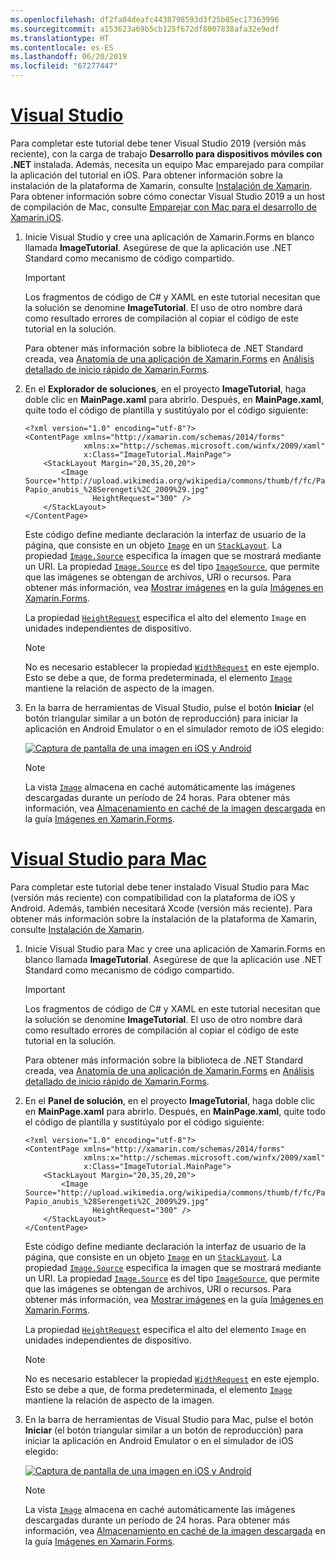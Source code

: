 ```yaml
---
ms.openlocfilehash: df2fa04deafc4438798593d3f25b85ec17363996
ms.sourcegitcommit: a153623a69b5cb125f672df8007838afa32e9edf
ms.translationtype: HT
ms.contentlocale: es-ES
ms.lasthandoff: 06/20/2019
ms.locfileid: "67277447"
---
```

# <a name="visual-studiotabvswin"></a>[Visual Studio](#tab/vswin)

Para completar este tutorial debe tener Visual Studio 2019 (versión más reciente), con la carga de trabajo **Desarrollo para dispositivos móviles con .NET** instalada. Además, necesita un equipo Mac emparejado para compilar la aplicación del tutorial en iOS. Para obtener información sobre la instalación de la plataforma de Xamarin, consulte [Instalación de Xamarin](~/get-started/installation/index.md). Para obtener información sobre cómo conectar Visual Studio 2019 a un host de compilación de Mac, consulte [Emparejar con Mac para el desarrollo de Xamarin.iOS](~/ios/get-started/installation/windows/connecting-to-mac/index.md).

1. Inicie Visual Studio y cree una aplicación de Xamarin.Forms en blanco llamada **ImageTutorial**. Asegúrese de que la aplicación use .NET Standard como mecanismo de código compartido.

    > [!IMPORTANT]
    > Los fragmentos de código de C# y XAML en este tutorial necesitan que la solución se denomine **ImageTutorial**. El uso de otro nombre dará como resultado errores de compilación al copiar el código de este tutorial en la solución.

    Para obtener más información sobre la biblioteca de .NET Standard creada, vea [Anatomía de una aplicación de Xamarin.Forms](~/get-started/first-app/index.md) en [Análisis detallado de inicio rápido de Xamarin.Forms](~/get-started/first-app/index.md).

1. En el **Explorador de soluciones**, en el proyecto **ImageTutorial**, haga doble clic en **MainPage.xaml** para abrirlo. Después, en **MainPage.xaml**, quite todo el código de plantilla y sustitúyalo por el código siguiente:

    ```xaml
    <?xml version="1.0" encoding="utf-8"?>
    <ContentPage xmlns="http://xamarin.com/schemas/2014/forms"
                 xmlns:x="http://schemas.microsoft.com/winfx/2009/xaml"
                 x:Class="ImageTutorial.MainPage">
        <StackLayout Margin="20,35,20,20">
            <Image Source="http://upload.wikimedia.org/wikipedia/commons/thumb/f/fc/Papio_anubis_%28Serengeti%2C_2009%29.jpg/200px-Papio_anubis_%28Serengeti%2C_2009%29.jpg"
                   HeightRequest="300" />
        </StackLayout>
    </ContentPage>
    ```

    Este código define mediante declaración la interfaz de usuario de la página, que consiste en un objeto [`Image`](xref:Xamarin.Forms.Image) en un [`StackLayout`](xref:Xamarin.Forms.StackLayout). La propiedad [`Image.Source`](xref:Xamarin.Forms.Image.Source) especifica la imagen que se mostrará mediante un URI. La propiedad [`Image.Source`](xref:Xamarin.Forms.Image.Source) es del tipo [`ImageSource`](xref:Xamarin.Forms.ImageSource), que permite que las imágenes se obtengan de archivos, URI o recursos. Para obtener más información, vea [Mostrar imágenes](~/xamarin-forms/user-interface/images.md#displaying-images) en la guía [Imágenes en Xamarin.Forms](~/xamarin-forms/user-interface/images.md).

    La propiedad [`HeightRequest`](xref:Xamarin.Forms.VisualElement) especifica el alto del elemento `Image` en unidades independientes de dispositivo.

    > [!NOTE]
    > No es necesario establecer la propiedad [`WidthRequest`](xref:Xamarin.Forms.VisualElement.WidthRequest) en este ejemplo. Esto se debe a que, de forma predeterminada, el elemento [`Image`](xref:Xamarin.Forms.Image) mantiene la relación de aspecto de la imagen.

1. En la barra de herramientas de Visual Studio, pulse el botón **Iniciar** (el botón triangular similar a un botón de reproducción) para iniciar la aplicación en Android Emulator o en el simulador remoto de iOS elegido:

    [![Captura de pantalla de una imagen en iOS y Android](../images/create-image.png "Vista de imagen donde se muestra una imagen")](../images/create-image-large.png#lightbox "Vista de imagen donde se muestra una imagen")

    > [!NOTE]
    > La vista [`Image`](xref:Xamarin.Forms.Image) almacena en caché automáticamente las imágenes descargadas durante un período de 24 horas. Para obtener más información, vea [Almacenamiento en caché de la imagen descargada](~/xamarin-forms/user-interface/images.md#downloaded-image-caching) en la guía [Imágenes en Xamarin.Forms](~/xamarin-forms/user-interface/images.md).

# <a name="visual-studio-for-mactabvsmac"></a>[Visual Studio para Mac](#tab/vsmac)

Para completar este tutorial debe tener instalado Visual Studio para Mac (versión más reciente) con compatibilidad con la plataforma de iOS y Android. Además, también necesitará Xcode (versión más reciente). Para obtener más información sobre la instalación de la plataforma de Xamarin, consulte [Instalación de Xamarin](~/get-started/installation/index.md).

1. Inicie Visual Studio para Mac y cree una aplicación de Xamarin.Forms en blanco llamada **ImageTutorial**. Asegúrese de que la aplicación use .NET Standard como mecanismo de código compartido.

    > [!IMPORTANT]
    > Los fragmentos de código de C# y XAML en este tutorial necesitan que la solución se denomine **ImageTutorial**. El uso de otro nombre dará como resultado errores de compilación al copiar el código de este tutorial en la solución.

    Para obtener más información sobre la biblioteca de .NET Standard creada, vea [Anatomía de una aplicación de Xamarin.Forms](~/get-started/first-app/index.md) en [Análisis detallado de inicio rápido de Xamarin.Forms](~/get-started/first-app/index.md).

1. En el **Panel de solución**, en el proyecto **ImageTutorial**, haga doble clic en **MainPage.xaml** para abrirlo. Después, en **MainPage.xaml**, quite todo el código de plantilla y sustitúyalo por el código siguiente:

    ```xaml
    <?xml version="1.0" encoding="utf-8"?>
    <ContentPage xmlns="http://xamarin.com/schemas/2014/forms"
                 xmlns:x="http://schemas.microsoft.com/winfx/2009/xaml"
                 x:Class="ImageTutorial.MainPage">
        <StackLayout Margin="20,35,20,20">
            <Image Source="http://upload.wikimedia.org/wikipedia/commons/thumb/f/fc/Papio_anubis_%28Serengeti%2C_2009%29.jpg/200px-Papio_anubis_%28Serengeti%2C_2009%29.jpg"
                   HeightRequest="300" />
        </StackLayout>
    </ContentPage>
    ```

    Este código define mediante declaración la interfaz de usuario de la página, que consiste en un objeto [`Image`](xref:Xamarin.Forms.Image) en un [`StackLayout`](xref:Xamarin.Forms.StackLayout). La propiedad [`Image.Source`](xref:Xamarin.Forms.Image.Source) especifica la imagen que se mostrará mediante un URI. La propiedad [`Image.Source`](xref:Xamarin.Forms.Image.Source) es del tipo [`ImageSource`](xref:Xamarin.Forms.ImageSource), que permite que las imágenes se obtengan de archivos, URI o recursos. Para obtener más información, vea [Mostrar imágenes](~/xamarin-forms/user-interface/images.md#displaying-images) en la guía [Imágenes en Xamarin.Forms](~/xamarin-forms/user-interface/images.md).

    La propiedad [`HeightRequest`](xref:Xamarin.Forms.VisualElement) especifica el alto del elemento `Image` en unidades independientes de dispositivo.

    > [!NOTE]
    > No es necesario establecer la propiedad [`WidthRequest`](xref:Xamarin.Forms.VisualElement.WidthRequest) en este ejemplo. Esto se debe a que, de forma predeterminada, el elemento [`Image`](xref:Xamarin.Forms.Image) mantiene la relación de aspecto de la imagen.

1. En la barra de herramientas de Visual Studio para Mac, pulse el botón **Iniciar** (el botón triangular similar a un botón de reproducción) para iniciar la aplicación en Android Emulator o en el simulador de iOS elegido:

    [![Captura de pantalla de una imagen en iOS y Android](../images/create-image.png "Vista de imagen donde se muestra una imagen")](../images/create-image-large.png#lightbox "Vista de imagen donde se muestra una imagen")

    > [!NOTE]
    > La vista [`Image`](xref:Xamarin.Forms.Image) almacena en caché automáticamente las imágenes descargadas durante un período de 24 horas. Para obtener más información, vea [Almacenamiento en caché de la imagen descargada](~/xamarin-forms/user-interface/images.md#downloaded-image-caching) en la guía [Imágenes en Xamarin.Forms](~/xamarin-forms/user-interface/images.md).
